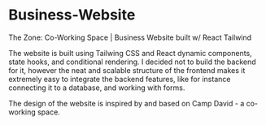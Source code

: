 # Business-Website
The Zone: Co-Working Space | Business Website built w/ React Tailwind

The website is built using Tailwing CSS and React dynamic components, state hooks, and conditional rendering. I decided not to build the backend for it, however the neat and scalable structure of the frontend makes it extremely easy to integrate the backend features, like for instance connecting it to a database, and working with forms. 

The design of the website is inspired by and based on Camp David - a co-working space.
